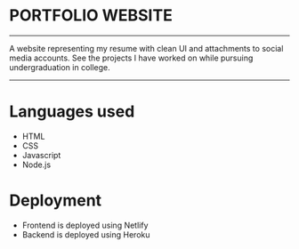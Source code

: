# PORTFOLIO WEBSITE
-----------------------------------------------------------------

A website representing my resume with clean UI
and attachments to social media accounts.
See the projects I have worked on
while pursuing undergraduation in college.

-----------------------------------------------------------------

# Languages used
- HTML
- CSS
- Javascript
- Node.js

# Deployment
- Frontend is deployed using Netlify
- Backend is deployed using Heroku

